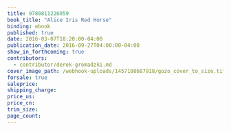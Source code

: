 ```yaml
---
title: 9780811226059
book_title: "Alice Iris Red Horse"
binding: ebook
published: true
date: 2016-03-07T18:20:00-04:00
publication_date: 2016-09-27T04:00:00-04:00
show_in_forthcoming: true
contributors:
  - contributor/derek-gromadzki.md
cover_image_path: /webhook-uploads/1457108687918/gozo_cover_to_size.tif
forsale: true
saleprice:
shipping_charge:
price_us:
price_cn:
trim_size:
page_count:
---
```


